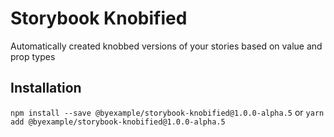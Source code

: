 # Storybook Knobified

Automatically created knobbed versions of your stories based on value and prop types

## Installation

`npm install --save @byexample/storybook-knobified@1.0.0-alpha.5`
or
`yarn add @byexample/storybook-knobified@1.0.0-alpha.5`

